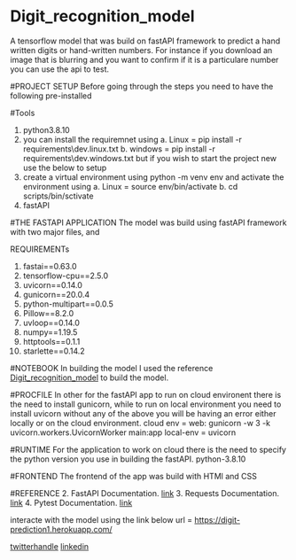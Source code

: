 # Digit_recognition_model
A tensorflow model that was build on fastAPI framework to predict a hand written digits or hand-written numbers. For instance if you download an image that is blurring and you want to confirm if it is a particulare number you can use the api to test.

#PROJECT SETUP
Before going through the steps you need to have the following pre-installed

#Tools
1. python3.8.10
2. you can install the requiremnet using 
     a. Linux = pip install -r requirements\dev.linux.txt
     b. windows = pip install -r requirements\dev.windows.txt
   but if you wish to start the project new use the below to setup
4. create a virtual environment using python -m venv env and activate the environment using 
    a. Linux = source env/bin/activate
    b. cd scripts/bin/sctivate
4. fastAPI
 
#THE FASTAPI APPLICATION
The model was build using fastAPI framework with two major files, [](main.py) and [](component.py)

REQUIREMENTs
1. fastai==0.63.0
2. tensorflow-cpu==2.5.0
3. uvicorn==0.14.0
4. gunicorn==20.0.4
5. python-multipart==0.0.5
6. Pillow==8.2.0
7. uvloop==0.14.0
8. numpy==1.19.5
9. httptools==0.1.1
10. starlette==0.14.2

#NOTEBOOK
In building the model I used the reference [Digit_recognition_model](https://github.com/cisco00/Digit_recognition_model/blob/master/digit-prediction-model.ipynb) to build the model.

#PROCFILE
In other for the fastAPI app to run on cloud environent there is the need to install gunicorn, while to run on local environment you need to install uvicorn without any of the above you will be having an error either locally or on the cloud environment.
cloud env = web: gunicorn -w 3 -k uvicorn.workers.UvicornWorker main:app
local-env = uvicorn

#RUNTIME
For the application to work on cloud there is the need to specify the python version you use in building the fastAPI.
python-3.8.10

#FRONTEND
The frontend of the app was build with HTMl and CSS

#REFERENCE
2. FastAPI Documentation. [link](https://fastapi.tiangolo.com/)
3. Requests Documentation. [link](https://docs.python-requests.org/en/master/)
4. Pytest Documentation. [link](https://docs.pytest.org/en/stable/contents.html)

interacte with the model using the link below
url = https://digit-prediction1.herokuapp.com/

[twitterhandle](https://twitter.com/ikwufrancis)
[linkedin](https://www.linkedin.com/in/idoko-ikwu-633b6134/)


